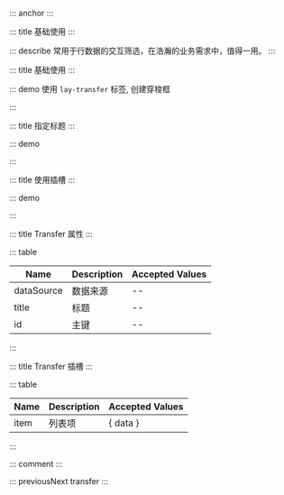 ::: anchor
:::

::: title 基础使用
:::

::: describe 常用于行数据的交互筛选，在浩瀚的业务需求中，值得一用。
:::

::: title 基础使用
:::

::: demo 使用 `lay-transfer` 标签, 创建穿梭框

<template>
  <lay-transfer :dataSource="dataSource1"></lay-transfer>
</template>

<script>
import { ref } from 'vue'

export default {
  setup() {

    const dataSource1 = [{id:'1', title:'易大师'},{id:'2', title:'战争之王'}]

    return {
      dataSource1
    }
  }
}
</script>

:::

::: title 指定标题
:::

::: demo

<template>
  <lay-transfer :dataSource="dataSource2" :title="title"></lay-transfer>
</template>

<script>
import { ref } from 'vue'

export default {
  setup() {

    const dataSource2 = [{id:'1', title:'易大师'},{id:'2', title:'战争之王'}]
    const title = ['我喜欢的','我不喜欢的']


    return {
      dataSource2,
      title
    }
  }
}
</script>

:::

::: title 使用插槽
:::

::: demo

<template>
  <lay-transfer :dataSource="dataSource1">
    <template v-slot:item="{ data }">
      {{data.id}}
    </template>
  </lay-transfer>
</template>

<script>
import { ref } from 'vue'

export default {
  setup() {

    const dataSource1 = [{id:'1', title:'易大师'},{id:'2', title:'战争之王'}]

    return {
      dataSource1
    }
  }
}
</script>

:::

::: title Transfer 属性
:::

::: table

| Name       | Description | Accepted Values |
| ---------- | ----------- | --------------- |
| dataSource | 数据来源    | --              |
| title      | 标题        | --              |
| id         | 主键        | --              |

:::

::: title Transfer 插槽
:::

::: table

| Name | Description | Accepted Values |
| ---- | ----------- | --------------- |
| item | 列表项      | { data }        |

:::

::: comment
:::

::: previousNext transfer
:::